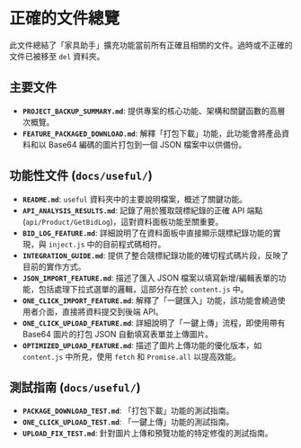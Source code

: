 # 正確的文件總覽

此文件總結了「家具助手」擴充功能當前所有正確且相關的文件。過時或不正確的文件已被移至 `del` 資料夾。

## 主要文件

- **`PROJECT_BACKUP_SUMMARY.md`**: 提供專案的核心功能、架構和關鍵函數的高層次概覽。
- **`FEATURE_PACKAGED_DOWNLOAD.md`**: 解釋「打包下載」功能，此功能會將產品資料和以 Base64 編碼的圖片打包到一個 JSON 檔案中以供備份。

## 功能性文件 (`docs/useful/`)

- **`README.md`**: `useful` 資料夾中的主要說明檔案，概述了關鍵功能。
- **`API_ANALYSIS_RESULTS.md`**: 記錄了用於獲取競標紀錄的正確 API 端點 (`api/Product/GetBidLog`)，這對資料面板功能至關重要。
- **`BID_LOG_FEATURE.md`**: 詳細說明了在資料面板中直接顯示競標紀錄功能的實現，與 `inject.js` 中的目前程式碼相符。
- **`INTEGRATION_GUIDE.md`**: 提供了整合競標紀錄功能的確切程式碼片段，反映了目前的實作方式。
- **`JSON_IMPORT_FEATURE.md`**: 描述了匯入 JSON 檔案以填寫新增/編輯表單的功能，包括處理下拉式選單的邏輯，這部分存在於 `content.js` 中。
- **`ONE_CLICK_IMPORT_FEATURE.md`**: 解釋了「一鍵匯入」功能，該功能會繞過使用者介面，直接將資料提交到後端 API。
- **`ONE_CLICK_UPLOAD_FEATURE.md`**: 詳細說明了「一鍵上傳」流程，即使用帶有 Base64 圖片的打包 JSON 自動填寫表單並上傳圖片。
- **`OPTIMIZED_UPLOAD_FEATURE.md`**: 描述了圖片上傳功能的優化版本，如 `content.js` 中所見，使用 `fetch` 和 `Promise.all` 以提高效能。

## 測試指南 (`docs/useful/`)

- **`PACKAGE_DOWNLOAD_TEST.md`**: 「打包下載」功能的測試指南。
- **`ONE_CLICK_UPLOAD_TEST.md`**: 「一鍵上傳」功能的測試指南。
- **`UPLOAD_FIX_TEST.md`**: 針對圖片上傳和預覽功能的特定修復的測試指南。
